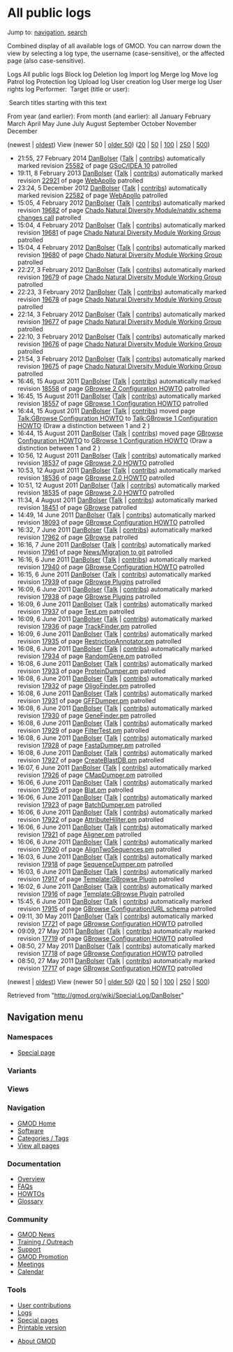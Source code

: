 <div id="mw-page-base" class="noprint">

</div>

<div id="mw-head-base" class="noprint">

</div>

<div id="content" class="mw-body" role="main">

<span id="top"></span>

<div id="mw-js-message" style="display:none;">

</div>



# <span dir="auto">All public logs</span>

<div id="bodyContent">

<div id="contentSub">

</div>

<div id="jump-to-nav" class="mw-jump">

Jump to: [navigation](#mw-navigation), [search](#p-search)

</div>

<div id="mw-content-text">

Combined display of all available logs of GMOD. You can narrow down the
view by selecting a log type, the username (case-sensitive), or the
affected page (also case-sensitive).

Logs All public logs Block log Deletion log Import log Merge log Move
log Patrol log Protection log Upload log User creation log User merge
log User rights log <span style="white-space: nowrap">Performer: </span>
<span style="white-space: nowrap">Target (title or user): </span>

 Search titles starting with this text

From year (and earlier): From month (and earlier): all January February
March April May June July August September October November December

(newest \| <a
href="/mediawiki/index.php?title=Special:Log/DanBolser&amp;dir=prev&amp;type=&amp;user=DanBolser"
class="mw-lastlink" rel="last" title="Special:Log/DanBolser">oldest</a>)
View (newer 50 \| <a
href="/mediawiki/index.php?title=Special:Log/DanBolser&amp;offset=20110527085027&amp;type=&amp;user=DanBolser"
class="mw-nextlink" rel="next" title="Special:Log/DanBolser">older
50</a>) (<a
href="/mediawiki/index.php?title=Special:Log/DanBolser&amp;offset=&amp;limit=20&amp;type=&amp;user=DanBolser"
class="mw-numlink" title="Special:Log/DanBolser">20</a> \| <a
href="/mediawiki/index.php?title=Special:Log/DanBolser&amp;offset=&amp;limit=50&amp;type=&amp;user=DanBolser"
class="mw-numlink" title="Special:Log/DanBolser">50</a> \| <a
href="/mediawiki/index.php?title=Special:Log/DanBolser&amp;offset=&amp;limit=100&amp;type=&amp;user=DanBolser"
class="mw-numlink" title="Special:Log/DanBolser">100</a> \| <a
href="/mediawiki/index.php?title=Special:Log/DanBolser&amp;offset=&amp;limit=250&amp;type=&amp;user=DanBolser"
class="mw-numlink" title="Special:Log/DanBolser">250</a> \| <a
href="/mediawiki/index.php?title=Special:Log/DanBolser&amp;offset=&amp;limit=500&amp;type=&amp;user=DanBolser"
class="mw-numlink" title="Special:Log/DanBolser">500</a>)

- 21:55, 27 February 2014
  <a href="/wiki/User:DanBolser" class="mw-userlink"
  title="User:DanBolser">DanBolser</a>
  <span class="mw-usertoollinks">(<a
  href="/mediawiki/index.php?title=User_talk:DanBolser&amp;action=edit&amp;redlink=1"
  class="new" title="User talk:DanBolser (page does not exist)">Talk</a>
  \|
  [contribs](/wiki/Special:Contributions/DanBolser "Special:Contributions/DanBolser"))</span>
  automatically marked revision
  [25582](/mediawiki/index.php?title=GSoC/IDEA_10&oldid=25582&diff=prev "GSoC/IDEA 10")
  of page [GSoC/IDEA 10](/wiki/GSoC/IDEA_10 "GSoC/IDEA 10") patrolled
- 19:11, 8 February 2013
  <a href="/wiki/User:DanBolser" class="mw-userlink"
  title="User:DanBolser">DanBolser</a>
  <span class="mw-usertoollinks">(<a
  href="/mediawiki/index.php?title=User_talk:DanBolser&amp;action=edit&amp;redlink=1"
  class="new" title="User talk:DanBolser (page does not exist)">Talk</a>
  \|
  [contribs](/wiki/Special:Contributions/DanBolser "Special:Contributions/DanBolser"))</span>
  automatically marked revision
  [22921](/mediawiki/index.php?title=WebApollo&oldid=22921&diff=prev "WebApollo")
  of page [WebApollo](/wiki/WebApollo "WebApollo") patrolled
- 23:24, 5 December 2012
  <a href="/wiki/User:DanBolser" class="mw-userlink"
  title="User:DanBolser">DanBolser</a>
  <span class="mw-usertoollinks">(<a
  href="/mediawiki/index.php?title=User_talk:DanBolser&amp;action=edit&amp;redlink=1"
  class="new" title="User talk:DanBolser (page does not exist)">Talk</a>
  \|
  [contribs](/wiki/Special:Contributions/DanBolser "Special:Contributions/DanBolser"))</span>
  automatically marked revision
  [22582](/mediawiki/index.php?title=WebApollo&oldid=22582&diff=prev "WebApollo")
  of page [WebApollo](/wiki/WebApollo "WebApollo") patrolled
- 15:05, 4 February 2012
  <a href="/wiki/User:DanBolser" class="mw-userlink"
  title="User:DanBolser">DanBolser</a>
  <span class="mw-usertoollinks">(<a
  href="/mediawiki/index.php?title=User_talk:DanBolser&amp;action=edit&amp;redlink=1"
  class="new" title="User talk:DanBolser (page does not exist)">Talk</a>
  \|
  [contribs](/wiki/Special:Contributions/DanBolser "Special:Contributions/DanBolser"))</span>
  automatically marked revision
  [19682](/mediawiki/index.php?title=Chado_Natural_Diversity_Module/natdiv_schema_changes_call&oldid=19682&diff=prev "Chado Natural Diversity Module/natdiv schema changes call")
  of page [Chado Natural Diversity Module/natdiv schema changes
  call](/wiki/Chado_Natural_Diversity_Module/natdiv_schema_changes_call "Chado Natural Diversity Module/natdiv schema changes call")
  patrolled
- 15:04, 4 February 2012
  <a href="/wiki/User:DanBolser" class="mw-userlink"
  title="User:DanBolser">DanBolser</a>
  <span class="mw-usertoollinks">(<a
  href="/mediawiki/index.php?title=User_talk:DanBolser&amp;action=edit&amp;redlink=1"
  class="new" title="User talk:DanBolser (page does not exist)">Talk</a>
  \|
  [contribs](/wiki/Special:Contributions/DanBolser "Special:Contributions/DanBolser"))</span>
  automatically marked revision
  [19681](/mediawiki/index.php?title=Chado_Natural_Diversity_Module_Working_Group&oldid=19681&diff=prev "Chado Natural Diversity Module Working Group")
  of page [Chado Natural Diversity Module Working
  Group](/wiki/Chado_Natural_Diversity_Module_Working_Group "Chado Natural Diversity Module Working Group")
  patrolled
- 15:04, 4 February 2012
  <a href="/wiki/User:DanBolser" class="mw-userlink"
  title="User:DanBolser">DanBolser</a>
  <span class="mw-usertoollinks">(<a
  href="/mediawiki/index.php?title=User_talk:DanBolser&amp;action=edit&amp;redlink=1"
  class="new" title="User talk:DanBolser (page does not exist)">Talk</a>
  \|
  [contribs](/wiki/Special:Contributions/DanBolser "Special:Contributions/DanBolser"))</span>
  automatically marked revision
  [19680](/mediawiki/index.php?title=Chado_Natural_Diversity_Module_Working_Group&oldid=19680&diff=prev "Chado Natural Diversity Module Working Group")
  of page [Chado Natural Diversity Module Working
  Group](/wiki/Chado_Natural_Diversity_Module_Working_Group "Chado Natural Diversity Module Working Group")
  patrolled
- 22:27, 3 February 2012
  <a href="/wiki/User:DanBolser" class="mw-userlink"
  title="User:DanBolser">DanBolser</a>
  <span class="mw-usertoollinks">(<a
  href="/mediawiki/index.php?title=User_talk:DanBolser&amp;action=edit&amp;redlink=1"
  class="new" title="User talk:DanBolser (page does not exist)">Talk</a>
  \|
  [contribs](/wiki/Special:Contributions/DanBolser "Special:Contributions/DanBolser"))</span>
  automatically marked revision
  [19679](/mediawiki/index.php?title=Chado_Natural_Diversity_Module_Working_Group&oldid=19679&diff=prev "Chado Natural Diversity Module Working Group")
  of page [Chado Natural Diversity Module Working
  Group](/wiki/Chado_Natural_Diversity_Module_Working_Group "Chado Natural Diversity Module Working Group")
  patrolled
- 22:23, 3 February 2012
  <a href="/wiki/User:DanBolser" class="mw-userlink"
  title="User:DanBolser">DanBolser</a>
  <span class="mw-usertoollinks">(<a
  href="/mediawiki/index.php?title=User_talk:DanBolser&amp;action=edit&amp;redlink=1"
  class="new" title="User talk:DanBolser (page does not exist)">Talk</a>
  \|
  [contribs](/wiki/Special:Contributions/DanBolser "Special:Contributions/DanBolser"))</span>
  automatically marked revision
  [19678](/mediawiki/index.php?title=Chado_Natural_Diversity_Module_Working_Group&oldid=19678&diff=prev "Chado Natural Diversity Module Working Group")
  of page [Chado Natural Diversity Module Working
  Group](/wiki/Chado_Natural_Diversity_Module_Working_Group "Chado Natural Diversity Module Working Group")
  patrolled
- 22:14, 3 February 2012
  <a href="/wiki/User:DanBolser" class="mw-userlink"
  title="User:DanBolser">DanBolser</a>
  <span class="mw-usertoollinks">(<a
  href="/mediawiki/index.php?title=User_talk:DanBolser&amp;action=edit&amp;redlink=1"
  class="new" title="User talk:DanBolser (page does not exist)">Talk</a>
  \|
  [contribs](/wiki/Special:Contributions/DanBolser "Special:Contributions/DanBolser"))</span>
  automatically marked revision
  [19677](/mediawiki/index.php?title=Chado_Natural_Diversity_Module_Working_Group&oldid=19677&diff=prev "Chado Natural Diversity Module Working Group")
  of page [Chado Natural Diversity Module Working
  Group](/wiki/Chado_Natural_Diversity_Module_Working_Group "Chado Natural Diversity Module Working Group")
  patrolled
- 22:10, 3 February 2012
  <a href="/wiki/User:DanBolser" class="mw-userlink"
  title="User:DanBolser">DanBolser</a>
  <span class="mw-usertoollinks">(<a
  href="/mediawiki/index.php?title=User_talk:DanBolser&amp;action=edit&amp;redlink=1"
  class="new" title="User talk:DanBolser (page does not exist)">Talk</a>
  \|
  [contribs](/wiki/Special:Contributions/DanBolser "Special:Contributions/DanBolser"))</span>
  automatically marked revision
  [19676](/mediawiki/index.php?title=Chado_Natural_Diversity_Module_Working_Group&oldid=19676&diff=prev "Chado Natural Diversity Module Working Group")
  of page [Chado Natural Diversity Module Working
  Group](/wiki/Chado_Natural_Diversity_Module_Working_Group "Chado Natural Diversity Module Working Group")
  patrolled
- 21:54, 3 February 2012
  <a href="/wiki/User:DanBolser" class="mw-userlink"
  title="User:DanBolser">DanBolser</a>
  <span class="mw-usertoollinks">(<a
  href="/mediawiki/index.php?title=User_talk:DanBolser&amp;action=edit&amp;redlink=1"
  class="new" title="User talk:DanBolser (page does not exist)">Talk</a>
  \|
  [contribs](/wiki/Special:Contributions/DanBolser "Special:Contributions/DanBolser"))</span>
  automatically marked revision
  [19675](/mediawiki/index.php?title=Chado_Natural_Diversity_Module_Working_Group&oldid=19675&diff=prev "Chado Natural Diversity Module Working Group")
  of page [Chado Natural Diversity Module Working
  Group](/wiki/Chado_Natural_Diversity_Module_Working_Group "Chado Natural Diversity Module Working Group")
  patrolled
- 16:46, 15 August 2011
  <a href="/wiki/User:DanBolser" class="mw-userlink"
  title="User:DanBolser">DanBolser</a>
  <span class="mw-usertoollinks">(<a
  href="/mediawiki/index.php?title=User_talk:DanBolser&amp;action=edit&amp;redlink=1"
  class="new" title="User talk:DanBolser (page does not exist)">Talk</a>
  \|
  [contribs](/wiki/Special:Contributions/DanBolser "Special:Contributions/DanBolser"))</span>
  automatically marked revision <a
  href="/mediawiki/index.php?title=GBrowse_2_Configuration_HOWTO&amp;oldid=18558&amp;diff=prev"
  class="mw-redirect" title="GBrowse 2 Configuration HOWTO">18558</a> of
  page <a href="/wiki/GBrowse_2_Configuration_HOWTO" class="mw-redirect"
  title="GBrowse 2 Configuration HOWTO">GBrowse 2 Configuration HOWTO</a>
  patrolled
- 16:45, 15 August 2011
  <a href="/wiki/User:DanBolser" class="mw-userlink"
  title="User:DanBolser">DanBolser</a>
  <span class="mw-usertoollinks">(<a
  href="/mediawiki/index.php?title=User_talk:DanBolser&amp;action=edit&amp;redlink=1"
  class="new" title="User talk:DanBolser (page does not exist)">Talk</a>
  \|
  [contribs](/wiki/Special:Contributions/DanBolser "Special:Contributions/DanBolser"))</span>
  automatically marked revision
  [18557](/mediawiki/index.php?title=GBrowse_1_Configuration_HOWTO&oldid=18557&diff=prev "GBrowse 1 Configuration HOWTO")
  of page [GBrowse 1 Configuration
  HOWTO](/wiki/GBrowse_1_Configuration_HOWTO "GBrowse 1 Configuration HOWTO")
  patrolled
- 16:44, 15 August 2011
  <a href="/wiki/User:DanBolser" class="mw-userlink"
  title="User:DanBolser">DanBolser</a>
  <span class="mw-usertoollinks">(<a
  href="/mediawiki/index.php?title=User_talk:DanBolser&amp;action=edit&amp;redlink=1"
  class="new" title="User talk:DanBolser (page does not exist)">Talk</a>
  \|
  [contribs](/wiki/Special:Contributions/DanBolser "Special:Contributions/DanBolser"))</span>
  moved page <a
  href="/mediawiki/index.php?title=Talk:GBrowse_Configuration_HOWTO&amp;redirect=no"
  class="mw-redirect"
  title="Talk:GBrowse Configuration HOWTO">Talk:GBrowse Configuration
  HOWTO</a> to [Talk:GBrowse 1 Configuration
  HOWTO](/wiki/Talk:GBrowse_1_Configuration_HOWTO "Talk:GBrowse 1 Configuration HOWTO")
  <span class="comment">(Draw a distinction between 1 and 2 )</span>
- 16:44, 15 August 2011
  <a href="/wiki/User:DanBolser" class="mw-userlink"
  title="User:DanBolser">DanBolser</a>
  <span class="mw-usertoollinks">(<a
  href="/mediawiki/index.php?title=User_talk:DanBolser&amp;action=edit&amp;redlink=1"
  class="new" title="User talk:DanBolser (page does not exist)">Talk</a>
  \|
  [contribs](/wiki/Special:Contributions/DanBolser "Special:Contributions/DanBolser"))</span>
  moved page <a
  href="/mediawiki/index.php?title=GBrowse_Configuration_HOWTO&amp;redirect=no"
  class="mw-redirect" title="GBrowse Configuration HOWTO">GBrowse
  Configuration HOWTO</a> to [GBrowse 1 Configuration
  HOWTO](/wiki/GBrowse_1_Configuration_HOWTO "GBrowse 1 Configuration HOWTO")
  <span class="comment">(Draw a distinction between 1 and 2 )</span>
- 10:56, 12 August 2011
  <a href="/wiki/User:DanBolser" class="mw-userlink"
  title="User:DanBolser">DanBolser</a>
  <span class="mw-usertoollinks">(<a
  href="/mediawiki/index.php?title=User_talk:DanBolser&amp;action=edit&amp;redlink=1"
  class="new" title="User talk:DanBolser (page does not exist)">Talk</a>
  \|
  [contribs](/wiki/Special:Contributions/DanBolser "Special:Contributions/DanBolser"))</span>
  automatically marked revision
  [18537](/mediawiki/index.php?title=GBrowse_2.0_HOWTO&oldid=18537&diff=prev "GBrowse 2.0 HOWTO")
  of page [GBrowse 2.0
  HOWTO](/wiki/GBrowse_2.0_HOWTO "GBrowse 2.0 HOWTO") patrolled
- 10:53, 12 August 2011
  <a href="/wiki/User:DanBolser" class="mw-userlink"
  title="User:DanBolser">DanBolser</a>
  <span class="mw-usertoollinks">(<a
  href="/mediawiki/index.php?title=User_talk:DanBolser&amp;action=edit&amp;redlink=1"
  class="new" title="User talk:DanBolser (page does not exist)">Talk</a>
  \|
  [contribs](/wiki/Special:Contributions/DanBolser "Special:Contributions/DanBolser"))</span>
  automatically marked revision
  [18536](/mediawiki/index.php?title=GBrowse_2.0_HOWTO&oldid=18536&diff=prev "GBrowse 2.0 HOWTO")
  of page [GBrowse 2.0
  HOWTO](/wiki/GBrowse_2.0_HOWTO "GBrowse 2.0 HOWTO") patrolled
- 10:51, 12 August 2011
  <a href="/wiki/User:DanBolser" class="mw-userlink"
  title="User:DanBolser">DanBolser</a>
  <span class="mw-usertoollinks">(<a
  href="/mediawiki/index.php?title=User_talk:DanBolser&amp;action=edit&amp;redlink=1"
  class="new" title="User talk:DanBolser (page does not exist)">Talk</a>
  \|
  [contribs](/wiki/Special:Contributions/DanBolser "Special:Contributions/DanBolser"))</span>
  automatically marked revision
  [18535](/mediawiki/index.php?title=GBrowse_2.0_HOWTO&oldid=18535&diff=prev "GBrowse 2.0 HOWTO")
  of page [GBrowse 2.0
  HOWTO](/wiki/GBrowse_2.0_HOWTO "GBrowse 2.0 HOWTO") patrolled
- 11:34, 4 August 2011
  <a href="/wiki/User:DanBolser" class="mw-userlink"
  title="User:DanBolser">DanBolser</a>
  <span class="mw-usertoollinks">(<a
  href="/mediawiki/index.php?title=User_talk:DanBolser&amp;action=edit&amp;redlink=1"
  class="new" title="User talk:DanBolser (page does not exist)">Talk</a>
  \|
  [contribs](/wiki/Special:Contributions/DanBolser "Special:Contributions/DanBolser"))</span>
  automatically marked revision
  [18451](/mediawiki/index.php?title=GBrowse&oldid=18451&diff=prev "GBrowse")
  of page [GBrowse](/wiki/GBrowse "GBrowse") patrolled
- 14:49, 14 June 2011 <a href="/wiki/User:DanBolser" class="mw-userlink"
  title="User:DanBolser">DanBolser</a>
  <span class="mw-usertoollinks">(<a
  href="/mediawiki/index.php?title=User_talk:DanBolser&amp;action=edit&amp;redlink=1"
  class="new" title="User talk:DanBolser (page does not exist)">Talk</a>
  \|
  [contribs](/wiki/Special:Contributions/DanBolser "Special:Contributions/DanBolser"))</span>
  automatically marked revision <a
  href="/mediawiki/index.php?title=GBrowse_Configuration_HOWTO&amp;oldid=18093&amp;diff=prev"
  class="mw-redirect" title="GBrowse Configuration HOWTO">18093</a> of
  page <a href="/wiki/GBrowse_Configuration_HOWTO" class="mw-redirect"
  title="GBrowse Configuration HOWTO">GBrowse Configuration HOWTO</a>
  patrolled
- 16:32, 7 June 2011 <a href="/wiki/User:DanBolser" class="mw-userlink"
  title="User:DanBolser">DanBolser</a>
  <span class="mw-usertoollinks">(<a
  href="/mediawiki/index.php?title=User_talk:DanBolser&amp;action=edit&amp;redlink=1"
  class="new" title="User talk:DanBolser (page does not exist)">Talk</a>
  \|
  [contribs](/wiki/Special:Contributions/DanBolser "Special:Contributions/DanBolser"))</span>
  automatically marked revision
  [17962](/mediawiki/index.php?title=GBrowse&oldid=17962&diff=prev "GBrowse")
  of page [GBrowse](/wiki/GBrowse "GBrowse") patrolled
- 16:16, 7 June 2011 <a href="/wiki/User:DanBolser" class="mw-userlink"
  title="User:DanBolser">DanBolser</a>
  <span class="mw-usertoollinks">(<a
  href="/mediawiki/index.php?title=User_talk:DanBolser&amp;action=edit&amp;redlink=1"
  class="new" title="User talk:DanBolser (page does not exist)">Talk</a>
  \|
  [contribs](/wiki/Special:Contributions/DanBolser "Special:Contributions/DanBolser"))</span>
  automatically marked revision
  [17961](/mediawiki/index.php?title=News/Migration_to_git&oldid=17961&diff=prev "News/Migration to git")
  of page [News/Migration to
  git](/wiki/News/Migration_to_git "News/Migration to git") patrolled
- 16:16, 6 June 2011 <a href="/wiki/User:DanBolser" class="mw-userlink"
  title="User:DanBolser">DanBolser</a>
  <span class="mw-usertoollinks">(<a
  href="/mediawiki/index.php?title=User_talk:DanBolser&amp;action=edit&amp;redlink=1"
  class="new" title="User talk:DanBolser (page does not exist)">Talk</a>
  \|
  [contribs](/wiki/Special:Contributions/DanBolser "Special:Contributions/DanBolser"))</span>
  automatically marked revision <a
  href="/mediawiki/index.php?title=GBrowse_Configuration_HOWTO&amp;oldid=17940&amp;diff=prev"
  class="mw-redirect" title="GBrowse Configuration HOWTO">17940</a> of
  page <a href="/wiki/GBrowse_Configuration_HOWTO" class="mw-redirect"
  title="GBrowse Configuration HOWTO">GBrowse Configuration HOWTO</a>
  patrolled
- 16:15, 6 June 2011 <a href="/wiki/User:DanBolser" class="mw-userlink"
  title="User:DanBolser">DanBolser</a>
  <span class="mw-usertoollinks">(<a
  href="/mediawiki/index.php?title=User_talk:DanBolser&amp;action=edit&amp;redlink=1"
  class="new" title="User talk:DanBolser (page does not exist)">Talk</a>
  \|
  [contribs](/wiki/Special:Contributions/DanBolser "Special:Contributions/DanBolser"))</span>
  automatically marked revision
  [17939](/mediawiki/index.php?title=GBrowse_Plugins&oldid=17939&diff=prev "GBrowse Plugins")
  of page [GBrowse Plugins](/wiki/GBrowse_Plugins "GBrowse Plugins")
  patrolled
- 16:09, 6 June 2011 <a href="/wiki/User:DanBolser" class="mw-userlink"
  title="User:DanBolser">DanBolser</a>
  <span class="mw-usertoollinks">(<a
  href="/mediawiki/index.php?title=User_talk:DanBolser&amp;action=edit&amp;redlink=1"
  class="new" title="User talk:DanBolser (page does not exist)">Talk</a>
  \|
  [contribs](/wiki/Special:Contributions/DanBolser "Special:Contributions/DanBolser"))</span>
  automatically marked revision
  [17938](/mediawiki/index.php?title=GBrowse_Plugins&oldid=17938&diff=prev "GBrowse Plugins")
  of page [GBrowse Plugins](/wiki/GBrowse_Plugins "GBrowse Plugins")
  patrolled
- 16:09, 6 June 2011 <a href="/wiki/User:DanBolser" class="mw-userlink"
  title="User:DanBolser">DanBolser</a>
  <span class="mw-usertoollinks">(<a
  href="/mediawiki/index.php?title=User_talk:DanBolser&amp;action=edit&amp;redlink=1"
  class="new" title="User talk:DanBolser (page does not exist)">Talk</a>
  \|
  [contribs](/wiki/Special:Contributions/DanBolser "Special:Contributions/DanBolser"))</span>
  automatically marked revision
  [17937](/mediawiki/index.php?title=Test.pm&oldid=17937&diff=prev "Test.pm")
  of page [Test.pm](/wiki/Test.pm "Test.pm") patrolled
- 16:09, 6 June 2011 <a href="/wiki/User:DanBolser" class="mw-userlink"
  title="User:DanBolser">DanBolser</a>
  <span class="mw-usertoollinks">(<a
  href="/mediawiki/index.php?title=User_talk:DanBolser&amp;action=edit&amp;redlink=1"
  class="new" title="User talk:DanBolser (page does not exist)">Talk</a>
  \|
  [contribs](/wiki/Special:Contributions/DanBolser "Special:Contributions/DanBolser"))</span>
  automatically marked revision
  [17936](/mediawiki/index.php?title=TrackFinder.pm&oldid=17936&diff=prev "TrackFinder.pm")
  of page [TrackFinder.pm](/wiki/TrackFinder.pm "TrackFinder.pm")
  patrolled
- 16:09, 6 June 2011 <a href="/wiki/User:DanBolser" class="mw-userlink"
  title="User:DanBolser">DanBolser</a>
  <span class="mw-usertoollinks">(<a
  href="/mediawiki/index.php?title=User_talk:DanBolser&amp;action=edit&amp;redlink=1"
  class="new" title="User talk:DanBolser (page does not exist)">Talk</a>
  \|
  [contribs](/wiki/Special:Contributions/DanBolser "Special:Contributions/DanBolser"))</span>
  automatically marked revision
  [17935](/mediawiki/index.php?title=RestrictionAnnotator.pm&oldid=17935&diff=prev "RestrictionAnnotator.pm")
  of page
  [RestrictionAnnotator.pm](/wiki/RestrictionAnnotator.pm "RestrictionAnnotator.pm")
  patrolled
- 16:08, 6 June 2011 <a href="/wiki/User:DanBolser" class="mw-userlink"
  title="User:DanBolser">DanBolser</a>
  <span class="mw-usertoollinks">(<a
  href="/mediawiki/index.php?title=User_talk:DanBolser&amp;action=edit&amp;redlink=1"
  class="new" title="User talk:DanBolser (page does not exist)">Talk</a>
  \|
  [contribs](/wiki/Special:Contributions/DanBolser "Special:Contributions/DanBolser"))</span>
  automatically marked revision
  [17934](/mediawiki/index.php?title=RandomGene.pm&oldid=17934&diff=prev "RandomGene.pm")
  of page [RandomGene.pm](/wiki/RandomGene.pm "RandomGene.pm") patrolled
- 16:08, 6 June 2011 <a href="/wiki/User:DanBolser" class="mw-userlink"
  title="User:DanBolser">DanBolser</a>
  <span class="mw-usertoollinks">(<a
  href="/mediawiki/index.php?title=User_talk:DanBolser&amp;action=edit&amp;redlink=1"
  class="new" title="User talk:DanBolser (page does not exist)">Talk</a>
  \|
  [contribs](/wiki/Special:Contributions/DanBolser "Special:Contributions/DanBolser"))</span>
  automatically marked revision
  [17933](/mediawiki/index.php?title=ProteinDumper.pm&oldid=17933&diff=prev "ProteinDumper.pm")
  of page [ProteinDumper.pm](/wiki/ProteinDumper.pm "ProteinDumper.pm")
  patrolled
- 16:08, 6 June 2011 <a href="/wiki/User:DanBolser" class="mw-userlink"
  title="User:DanBolser">DanBolser</a>
  <span class="mw-usertoollinks">(<a
  href="/mediawiki/index.php?title=User_talk:DanBolser&amp;action=edit&amp;redlink=1"
  class="new" title="User talk:DanBolser (page does not exist)">Talk</a>
  \|
  [contribs](/wiki/Special:Contributions/DanBolser "Special:Contributions/DanBolser"))</span>
  automatically marked revision
  [17932](/mediawiki/index.php?title=OligoFinder.pm&oldid=17932&diff=prev "OligoFinder.pm")
  of page [OligoFinder.pm](/wiki/OligoFinder.pm "OligoFinder.pm")
  patrolled
- 16:08, 6 June 2011 <a href="/wiki/User:DanBolser" class="mw-userlink"
  title="User:DanBolser">DanBolser</a>
  <span class="mw-usertoollinks">(<a
  href="/mediawiki/index.php?title=User_talk:DanBolser&amp;action=edit&amp;redlink=1"
  class="new" title="User talk:DanBolser (page does not exist)">Talk</a>
  \|
  [contribs](/wiki/Special:Contributions/DanBolser "Special:Contributions/DanBolser"))</span>
  automatically marked revision
  [17931](/mediawiki/index.php?title=GFFDumper.pm&oldid=17931&diff=prev "GFFDumper.pm")
  of page [GFFDumper.pm](/wiki/GFFDumper.pm "GFFDumper.pm") patrolled
- 16:08, 6 June 2011 <a href="/wiki/User:DanBolser" class="mw-userlink"
  title="User:DanBolser">DanBolser</a>
  <span class="mw-usertoollinks">(<a
  href="/mediawiki/index.php?title=User_talk:DanBolser&amp;action=edit&amp;redlink=1"
  class="new" title="User talk:DanBolser (page does not exist)">Talk</a>
  \|
  [contribs](/wiki/Special:Contributions/DanBolser "Special:Contributions/DanBolser"))</span>
  automatically marked revision
  [17930](/mediawiki/index.php?title=GeneFinder.pm&oldid=17930&diff=prev "GeneFinder.pm")
  of page [GeneFinder.pm](/wiki/GeneFinder.pm "GeneFinder.pm") patrolled
- 16:08, 6 June 2011 <a href="/wiki/User:DanBolser" class="mw-userlink"
  title="User:DanBolser">DanBolser</a>
  <span class="mw-usertoollinks">(<a
  href="/mediawiki/index.php?title=User_talk:DanBolser&amp;action=edit&amp;redlink=1"
  class="new" title="User talk:DanBolser (page does not exist)">Talk</a>
  \|
  [contribs](/wiki/Special:Contributions/DanBolser "Special:Contributions/DanBolser"))</span>
  automatically marked revision
  [17929](/mediawiki/index.php?title=FilterTest.pm&oldid=17929&diff=prev "FilterTest.pm")
  of page [FilterTest.pm](/wiki/FilterTest.pm "FilterTest.pm") patrolled
- 16:08, 6 June 2011 <a href="/wiki/User:DanBolser" class="mw-userlink"
  title="User:DanBolser">DanBolser</a>
  <span class="mw-usertoollinks">(<a
  href="/mediawiki/index.php?title=User_talk:DanBolser&amp;action=edit&amp;redlink=1"
  class="new" title="User talk:DanBolser (page does not exist)">Talk</a>
  \|
  [contribs](/wiki/Special:Contributions/DanBolser "Special:Contributions/DanBolser"))</span>
  automatically marked revision
  [17928](/mediawiki/index.php?title=FastaDumper.pm&oldid=17928&diff=prev "FastaDumper.pm")
  of page [FastaDumper.pm](/wiki/FastaDumper.pm "FastaDumper.pm")
  patrolled
- 16:08, 6 June 2011 <a href="/wiki/User:DanBolser" class="mw-userlink"
  title="User:DanBolser">DanBolser</a>
  <span class="mw-usertoollinks">(<a
  href="/mediawiki/index.php?title=User_talk:DanBolser&amp;action=edit&amp;redlink=1"
  class="new" title="User talk:DanBolser (page does not exist)">Talk</a>
  \|
  [contribs](/wiki/Special:Contributions/DanBolser "Special:Contributions/DanBolser"))</span>
  automatically marked revision
  [17927](/mediawiki/index.php?title=CreateBlastDB.pm&oldid=17927&diff=prev "CreateBlastDB.pm")
  of page [CreateBlastDB.pm](/wiki/CreateBlastDB.pm "CreateBlastDB.pm")
  patrolled
- 16:07, 6 June 2011 <a href="/wiki/User:DanBolser" class="mw-userlink"
  title="User:DanBolser">DanBolser</a>
  <span class="mw-usertoollinks">(<a
  href="/mediawiki/index.php?title=User_talk:DanBolser&amp;action=edit&amp;redlink=1"
  class="new" title="User talk:DanBolser (page does not exist)">Talk</a>
  \|
  [contribs](/wiki/Special:Contributions/DanBolser "Special:Contributions/DanBolser"))</span>
  automatically marked revision
  [17926](/mediawiki/index.php?title=CMapDumper.pm&oldid=17926&diff=prev "CMapDumper.pm")
  of page [CMapDumper.pm](/wiki/CMapDumper.pm "CMapDumper.pm") patrolled
- 16:06, 6 June 2011 <a href="/wiki/User:DanBolser" class="mw-userlink"
  title="User:DanBolser">DanBolser</a>
  <span class="mw-usertoollinks">(<a
  href="/mediawiki/index.php?title=User_talk:DanBolser&amp;action=edit&amp;redlink=1"
  class="new" title="User talk:DanBolser (page does not exist)">Talk</a>
  \|
  [contribs](/wiki/Special:Contributions/DanBolser "Special:Contributions/DanBolser"))</span>
  automatically marked revision
  [17925](/mediawiki/index.php?title=Blat.pm&oldid=17925&diff=prev "Blat.pm")
  of page [Blat.pm](/wiki/Blat.pm "Blat.pm") patrolled
- 16:06, 6 June 2011 <a href="/wiki/User:DanBolser" class="mw-userlink"
  title="User:DanBolser">DanBolser</a>
  <span class="mw-usertoollinks">(<a
  href="/mediawiki/index.php?title=User_talk:DanBolser&amp;action=edit&amp;redlink=1"
  class="new" title="User talk:DanBolser (page does not exist)">Talk</a>
  \|
  [contribs](/wiki/Special:Contributions/DanBolser "Special:Contributions/DanBolser"))</span>
  automatically marked revision
  [17923](/mediawiki/index.php?title=BatchDumper.pm&oldid=17923&diff=prev "BatchDumper.pm")
  of page [BatchDumper.pm](/wiki/BatchDumper.pm "BatchDumper.pm")
  patrolled
- 16:06, 6 June 2011 <a href="/wiki/User:DanBolser" class="mw-userlink"
  title="User:DanBolser">DanBolser</a>
  <span class="mw-usertoollinks">(<a
  href="/mediawiki/index.php?title=User_talk:DanBolser&amp;action=edit&amp;redlink=1"
  class="new" title="User talk:DanBolser (page does not exist)">Talk</a>
  \|
  [contribs](/wiki/Special:Contributions/DanBolser "Special:Contributions/DanBolser"))</span>
  automatically marked revision
  [17922](/mediawiki/index.php?title=AttributeHiliter.pm&oldid=17922&diff=prev "AttributeHiliter.pm")
  of page
  [AttributeHiliter.pm](/wiki/AttributeHiliter.pm "AttributeHiliter.pm")
  patrolled
- 16:06, 6 June 2011 <a href="/wiki/User:DanBolser" class="mw-userlink"
  title="User:DanBolser">DanBolser</a>
  <span class="mw-usertoollinks">(<a
  href="/mediawiki/index.php?title=User_talk:DanBolser&amp;action=edit&amp;redlink=1"
  class="new" title="User talk:DanBolser (page does not exist)">Talk</a>
  \|
  [contribs](/wiki/Special:Contributions/DanBolser "Special:Contributions/DanBolser"))</span>
  automatically marked revision
  [17921](/mediawiki/index.php?title=Aligner.pm&oldid=17921&diff=prev "Aligner.pm")
  of page [Aligner.pm](/wiki/Aligner.pm "Aligner.pm") patrolled
- 16:06, 6 June 2011 <a href="/wiki/User:DanBolser" class="mw-userlink"
  title="User:DanBolser">DanBolser</a>
  <span class="mw-usertoollinks">(<a
  href="/mediawiki/index.php?title=User_talk:DanBolser&amp;action=edit&amp;redlink=1"
  class="new" title="User talk:DanBolser (page does not exist)">Talk</a>
  \|
  [contribs](/wiki/Special:Contributions/DanBolser "Special:Contributions/DanBolser"))</span>
  automatically marked revision
  [17920](/mediawiki/index.php?title=AlignTwoSequences.pm&oldid=17920&diff=prev "AlignTwoSequences.pm")
  of page
  [AlignTwoSequences.pm](/wiki/AlignTwoSequences.pm "AlignTwoSequences.pm")
  patrolled
- 16:03, 6 June 2011 <a href="/wiki/User:DanBolser" class="mw-userlink"
  title="User:DanBolser">DanBolser</a>
  <span class="mw-usertoollinks">(<a
  href="/mediawiki/index.php?title=User_talk:DanBolser&amp;action=edit&amp;redlink=1"
  class="new" title="User talk:DanBolser (page does not exist)">Talk</a>
  \|
  [contribs](/wiki/Special:Contributions/DanBolser "Special:Contributions/DanBolser"))</span>
  automatically marked revision
  [17918](/mediawiki/index.php?title=SequenceDumper.pm&oldid=17918&diff=prev "SequenceDumper.pm")
  of page
  [SequenceDumper.pm](/wiki/SequenceDumper.pm "SequenceDumper.pm")
  patrolled
- 16:03, 6 June 2011 <a href="/wiki/User:DanBolser" class="mw-userlink"
  title="User:DanBolser">DanBolser</a>
  <span class="mw-usertoollinks">(<a
  href="/mediawiki/index.php?title=User_talk:DanBolser&amp;action=edit&amp;redlink=1"
  class="new" title="User talk:DanBolser (page does not exist)">Talk</a>
  \|
  [contribs](/wiki/Special:Contributions/DanBolser "Special:Contributions/DanBolser"))</span>
  automatically marked revision
  [17917](/mediawiki/index.php?title=Template:GBrowse_Plugin&oldid=17917&diff=prev "Template:GBrowse Plugin")
  of page [Template:GBrowse
  Plugin](/wiki/Template:GBrowse_Plugin "Template:GBrowse Plugin")
  patrolled
- 16:02, 6 June 2011 <a href="/wiki/User:DanBolser" class="mw-userlink"
  title="User:DanBolser">DanBolser</a>
  <span class="mw-usertoollinks">(<a
  href="/mediawiki/index.php?title=User_talk:DanBolser&amp;action=edit&amp;redlink=1"
  class="new" title="User talk:DanBolser (page does not exist)">Talk</a>
  \|
  [contribs](/wiki/Special:Contributions/DanBolser "Special:Contributions/DanBolser"))</span>
  automatically marked revision
  [17916](/mediawiki/index.php?title=Template:GBrowse_Plugin&oldid=17916&diff=prev "Template:GBrowse Plugin")
  of page [Template:GBrowse
  Plugin](/wiki/Template:GBrowse_Plugin "Template:GBrowse Plugin")
  patrolled
- 15:45, 6 June 2011 <a href="/wiki/User:DanBolser" class="mw-userlink"
  title="User:DanBolser">DanBolser</a>
  <span class="mw-usertoollinks">(<a
  href="/mediawiki/index.php?title=User_talk:DanBolser&amp;action=edit&amp;redlink=1"
  class="new" title="User talk:DanBolser (page does not exist)">Talk</a>
  \|
  [contribs](/wiki/Special:Contributions/DanBolser "Special:Contributions/DanBolser"))</span>
  automatically marked revision
  [17915](/mediawiki/index.php?title=GBrowse_Configuration/URL_schema&oldid=17915&diff=prev "GBrowse Configuration/URL schema")
  of page [GBrowse Configuration/URL
  schema](/wiki/GBrowse_Configuration/URL_schema "GBrowse Configuration/URL schema")
  patrolled
- 09:11, 30 May 2011 <a href="/wiki/User:DanBolser" class="mw-userlink"
  title="User:DanBolser">DanBolser</a>
  <span class="mw-usertoollinks">(<a
  href="/mediawiki/index.php?title=User_talk:DanBolser&amp;action=edit&amp;redlink=1"
  class="new" title="User talk:DanBolser (page does not exist)">Talk</a>
  \|
  [contribs](/wiki/Special:Contributions/DanBolser "Special:Contributions/DanBolser"))</span>
  automatically marked revision <a
  href="/mediawiki/index.php?title=GBrowse_Configuration_HOWTO&amp;oldid=17721&amp;diff=prev"
  class="mw-redirect" title="GBrowse Configuration HOWTO">17721</a> of
  page <a href="/wiki/GBrowse_Configuration_HOWTO" class="mw-redirect"
  title="GBrowse Configuration HOWTO">GBrowse Configuration HOWTO</a>
  patrolled
- 09:09, 27 May 2011 <a href="/wiki/User:DanBolser" class="mw-userlink"
  title="User:DanBolser">DanBolser</a>
  <span class="mw-usertoollinks">(<a
  href="/mediawiki/index.php?title=User_talk:DanBolser&amp;action=edit&amp;redlink=1"
  class="new" title="User talk:DanBolser (page does not exist)">Talk</a>
  \|
  [contribs](/wiki/Special:Contributions/DanBolser "Special:Contributions/DanBolser"))</span>
  automatically marked revision <a
  href="/mediawiki/index.php?title=GBrowse_Configuration_HOWTO&amp;oldid=17719&amp;diff=prev"
  class="mw-redirect" title="GBrowse Configuration HOWTO">17719</a> of
  page <a href="/wiki/GBrowse_Configuration_HOWTO" class="mw-redirect"
  title="GBrowse Configuration HOWTO">GBrowse Configuration HOWTO</a>
  patrolled
- 08:50, 27 May 2011 <a href="/wiki/User:DanBolser" class="mw-userlink"
  title="User:DanBolser">DanBolser</a>
  <span class="mw-usertoollinks">(<a
  href="/mediawiki/index.php?title=User_talk:DanBolser&amp;action=edit&amp;redlink=1"
  class="new" title="User talk:DanBolser (page does not exist)">Talk</a>
  \|
  [contribs](/wiki/Special:Contributions/DanBolser "Special:Contributions/DanBolser"))</span>
  automatically marked revision <a
  href="/mediawiki/index.php?title=GBrowse_Configuration_HOWTO&amp;oldid=17718&amp;diff=prev"
  class="mw-redirect" title="GBrowse Configuration HOWTO">17718</a> of
  page <a href="/wiki/GBrowse_Configuration_HOWTO" class="mw-redirect"
  title="GBrowse Configuration HOWTO">GBrowse Configuration HOWTO</a>
  patrolled
- 08:50, 27 May 2011 <a href="/wiki/User:DanBolser" class="mw-userlink"
  title="User:DanBolser">DanBolser</a>
  <span class="mw-usertoollinks">(<a
  href="/mediawiki/index.php?title=User_talk:DanBolser&amp;action=edit&amp;redlink=1"
  class="new" title="User talk:DanBolser (page does not exist)">Talk</a>
  \|
  [contribs](/wiki/Special:Contributions/DanBolser "Special:Contributions/DanBolser"))</span>
  automatically marked revision <a
  href="/mediawiki/index.php?title=GBrowse_Configuration_HOWTO&amp;oldid=17717&amp;diff=prev"
  class="mw-redirect" title="GBrowse Configuration HOWTO">17717</a> of
  page <a href="/wiki/GBrowse_Configuration_HOWTO" class="mw-redirect"
  title="GBrowse Configuration HOWTO">GBrowse Configuration HOWTO</a>
  patrolled

(newest \| <a
href="/mediawiki/index.php?title=Special:Log/DanBolser&amp;dir=prev&amp;type=&amp;user=DanBolser"
class="mw-lastlink" rel="last" title="Special:Log/DanBolser">oldest</a>)
View (newer 50 \| <a
href="/mediawiki/index.php?title=Special:Log/DanBolser&amp;offset=20110527085027&amp;type=&amp;user=DanBolser"
class="mw-nextlink" rel="next" title="Special:Log/DanBolser">older
50</a>) (<a
href="/mediawiki/index.php?title=Special:Log/DanBolser&amp;offset=&amp;limit=20&amp;type=&amp;user=DanBolser"
class="mw-numlink" title="Special:Log/DanBolser">20</a> \| <a
href="/mediawiki/index.php?title=Special:Log/DanBolser&amp;offset=&amp;limit=50&amp;type=&amp;user=DanBolser"
class="mw-numlink" title="Special:Log/DanBolser">50</a> \| <a
href="/mediawiki/index.php?title=Special:Log/DanBolser&amp;offset=&amp;limit=100&amp;type=&amp;user=DanBolser"
class="mw-numlink" title="Special:Log/DanBolser">100</a> \| <a
href="/mediawiki/index.php?title=Special:Log/DanBolser&amp;offset=&amp;limit=250&amp;type=&amp;user=DanBolser"
class="mw-numlink" title="Special:Log/DanBolser">250</a> \| <a
href="/mediawiki/index.php?title=Special:Log/DanBolser&amp;offset=&amp;limit=500&amp;type=&amp;user=DanBolser"
class="mw-numlink" title="Special:Log/DanBolser">500</a>)

</div>

<div class="printfooter">

Retrieved from "<http://gmod.org/wiki/Special:Log/DanBolser>"

</div>

<div id="catlinks" class="catlinks catlinks-allhidden">

</div>

<div class="visualClear">

</div>

</div>

</div>

<div id="mw-navigation">

## Navigation menu

<div id="mw-head">



<div id="left-navigation">

<div id="p-namespaces" class="vectorTabs" role="navigation"
aria-labelledby="p-namespaces-label">

### Namespaces

- <span id="ca-nstab-special">[Special
  page](/wiki/Special:Log/DanBolser "This is a special page, you cannot edit the page itself")</span>

</div>

<div id="p-variants" class="vectorMenu emptyPortlet" role="navigation"
aria-labelledby="p-variants-label">

### 

### Variants[](#)

<div class="menu">

</div>

</div>

</div>

<div id="right-navigation">

<div id="p-views" class="vectorTabs emptyPortlet" role="navigation"
aria-labelledby="p-views-label">

### Views

</div>



</div>



</div>

</div>

</div>

<div id="mw-panel">

<div id="p-logo" role="banner">

<a href="/wiki/Main_Page"
style="background-image: url(http://gmod.org/images/GMOD-cogs.png);"
title="Visit the main page"></a>

</div>

<div id="p-Navigation" class="portal" role="navigation"
aria-labelledby="p-Navigation-label">

### Navigation

<div class="body">

- <span id="n-GMOD-Home">[GMOD Home](/wiki/Main_Page)</span>
- <span id="n-Software">[Software](/wiki/GMOD_Components)</span>
- <span id="n-Categories-.2F-Tags">[Categories /
  Tags](/wiki/Categories)</span>
- <span id="n-View-all-pages">[View all
  pages](/wiki/Special:AllPages)</span>

</div>

</div>

<div id="p-Documentation" class="portal" role="navigation"
aria-labelledby="p-Documentation-label">

### Documentation

<div class="body">

- <span id="n-Overview">[Overview](/wiki/Overview)</span>
- <span id="n-FAQs">[FAQs](/wiki/Category:FAQ)</span>
- <span id="n-HOWTOs">[HOWTOs](/wiki/Category:HOWTO)</span>
- <span id="n-Glossary">[Glossary](/wiki/Glossary)</span>

</div>

</div>

<div id="p-Community" class="portal" role="navigation"
aria-labelledby="p-Community-label">

### Community

<div class="body">

- <span id="n-GMOD-News">[GMOD News](/wiki/GMOD_News)</span>
- <span id="n-Training-.2F-Outreach">[Training /
  Outreach](/wiki/Training_and_Outreach)</span>
- <span id="n-Support">[Support](/wiki/Support)</span>
- <span id="n-GMOD-Promotion">[GMOD
  Promotion](/wiki/GMOD_Promotion)</span>
- <span id="n-Meetings">[Meetings](/wiki/Meetings)</span>
- <span id="n-Calendar">[Calendar](/wiki/Calendar)</span>

</div>

</div>

<div id="p-tb" class="portal" role="navigation"
aria-labelledby="p-tb-label">

### Tools

<div class="body">

- <span id="t-contributions">[User
  contributions](/wiki/Special:Contributions/DanBolser "A list of contributions of this user")</span>
- <span id="t-log">[Logs](/wiki/Special:Log/DanBolser)</span>
- <span id="t-specialpages"><a href="/wiki/Special:SpecialPages" accesskey="q"
  title="A list of all special pages [q]">Special pages</a></span>
- <span id="t-print"><a
  href="/mediawiki/index.php?title=Special:Log/DanBolser&amp;printable=yes"
  rel="alternate" accesskey="p"
  title="Printable version of this page [p]">Printable version</a></span>

</div>

</div>

</div>

</div>

<div id="footer" role="contentinfo">

- <span id="footer-places-about">[About
  GMOD](/wiki/GMOD:About "GMOD:About")</span>

<!-- -->






</div>
